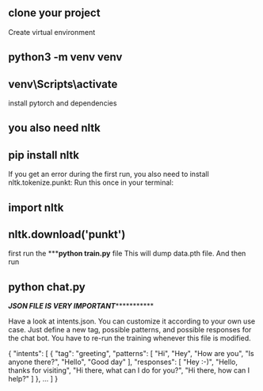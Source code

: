 ## clone your project


Create virtual environment

## python3 -m venv venv
## venv\Scripts\activate

install pytorch and dependencies

## you also need nltk
## pip install nltk

If you get an error during the first run, you also need to install nltk.tokenize.punkt: Run this once in your terminal:

## import nltk
## nltk.download('punkt')

first run the *******python train.py**** file  This will dump data.pth file. And then run

## python chat.py


***************************JSON FILE IS VERY IMPORTANT**************************************

Have a look at intents.json. You can customize it according to your own use case. Just define a new tag, possible patterns, and possible responses for the chat bot. You have to re-run the training whenever this file is modified.

{
  "intents": [
    {
      "tag": "greeting",
      "patterns": [
        "Hi",
        "Hey",
        "How are you",
        "Is anyone there?",
        "Hello",
        "Good day"
      ],
      "responses": [
        "Hey :-)",
        "Hello, thanks for visiting",
        "Hi there, what can I do for you?",
        "Hi there, how can I help?"
      ]
    },
    ...
  ]
}
